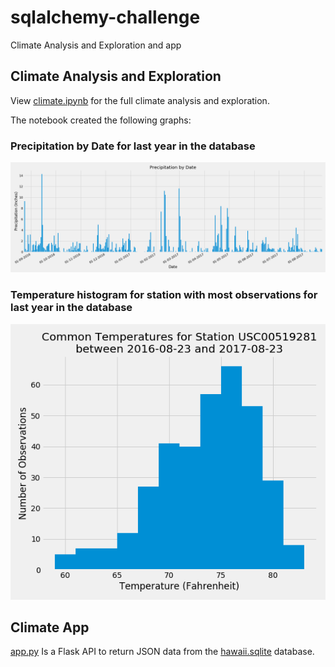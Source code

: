 # sqlalchemy-challenge
Climate Analysis and Exploration and app

## Climate Analysis and Exploration

View [climate.ipynb](climate.ipynb) for the full climate analysis and exploration.

The notebook created the following graphs:

### Precipitation by Date for last year in the database
![Precipitation by Date for last year in the database](images/precip_by_date.png)

### Temperature histogram for station with most observations for last year in the database
![Temperature histogram for station with most observations for last year in the database](images/temperature_histogram.png)

## Climate App

[app.py](app.py) Is a Flask API to return JSON data from the [hawaii.sqlite](Resources/hawaii.sqlite) database.